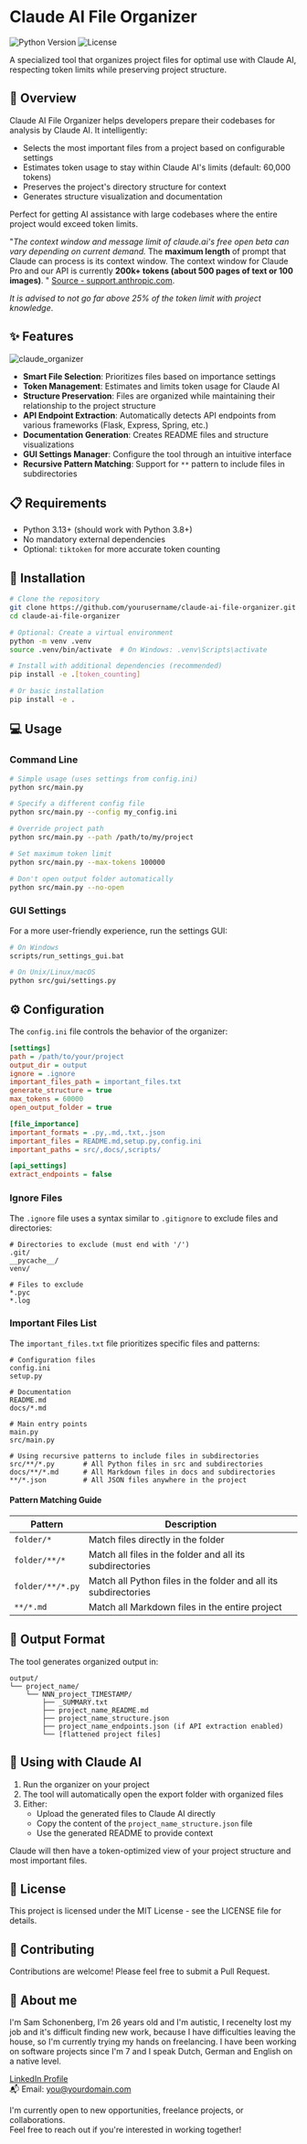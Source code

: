 # Claude AI File Organizer

<img src="https://img.shields.io/badge/python-3.13+-blue.svg" alt="Python Version">
<img src="https://img.shields.io/badge/license-MIT-green.svg" alt="License">

A specialized tool that organizes project files for optimal use with Claude AI, respecting token limits while preserving project structure.

## 🚀 Overview

Claude AI File Organizer helps developers prepare their codebases for analysis by Claude AI.  It intelligently:

- Selects the most important files from a project based on configurable settings
- Estimates token usage to stay within Claude AI's limits (default: 60,000 tokens)
- Preserves the project's directory structure for context
- Generates structure visualization and documentation

Perfect for getting AI assistance with large codebases where the entire project would exceed token limits.


"*The context window and message limit of claude.ai's free open beta can vary depending on current demand.*
The **maximum length** of prompt that Claude can process is its context window. The context window for Claude Pro and our API is currently **200k+ tokens (about 500 pages of text or 100 images)**. " [Source - support.anthropic.com](https://support.anthropic.com/en/articles/7996856-what-is-the-maximum-prompt-length).

*It is advised to not go far above 25% of the token limit with project knowledge*.

## ✨ Features

![claude_organizer](https://github.com/user-attachments/assets/c744f932-d776-44bd-8462-ee77139dfdda)

- **Smart File Selection**: Prioritizes files based on importance settings
- **Token Management**: Estimates and limits token usage for Claude AI
- **Structure Preservation**: Files are organized while maintaining their relationship to the project structure
- **API Endpoint Extraction**: Automatically detects API endpoints from various frameworks (Flask, Express, Spring, etc.)
- **Documentation Generation**: Creates README files and structure visualizations
- **GUI Settings Manager**: Configure the tool through an intuitive interface
- **Recursive Pattern Matching**: Support for `**` pattern to include files in subdirectories

## 📋 Requirements

- Python 3.13+ (should work with Python 3.8+)
- No mandatory external dependencies
- Optional: `tiktoken` for more accurate token counting

## 🔧 Installation

```bash
# Clone the repository
git clone https://github.com/yourusername/claude-ai-file-organizer.git
cd claude-ai-file-organizer

# Optional: Create a virtual environment
python -m venv .venv
source .venv/bin/activate  # On Windows: .venv\Scripts\activate

# Install with additional dependencies (recommended)
pip install -e .[token_counting]

# Or basic installation
pip install -e .
```

## 💻 Usage

### Command Line

```bash
# Simple usage (uses settings from config.ini)
python src/main.py

# Specify a different config file
python src/main.py --config my_config.ini

# Override project path
python src/main.py --path /path/to/my/project

# Set maximum token limit
python src/main.py --max-tokens 100000

# Don't open output folder automatically
python src/main.py --no-open
```

### GUI Settings

For a more user-friendly experience, run the settings GUI:

```bash
# On Windows
scripts/run_settings_gui.bat

# On Unix/Linux/macOS
python src/gui/settings.py
```

## ⚙️ Configuration

The `config.ini` file controls the behavior of the organizer:

```ini
[settings]
path = /path/to/your/project
output_dir = output
ignore = .ignore
important_files_path = important_files.txt
generate_structure = true
max_tokens = 60000
open_output_folder = true

[file_importance]
important_formats = .py,.md,.txt,.json
important_files = README.md,setup.py,config.ini
important_paths = src/,docs/,scripts/

[api_settings]
extract_endpoints = false
```

### Ignore Files

The `.ignore` file uses a syntax similar to `.gitignore` to exclude files and directories:

```
# Directories to exclude (must end with '/')
.git/
__pycache__/
venv/

# Files to exclude
*.pyc
*.log
```

### Important Files List

The `important_files.txt` file prioritizes specific files and patterns:

```
# Configuration files
config.ini
setup.py

# Documentation
README.md
docs/*.md

# Main entry points
main.py
src/main.py

# Using recursive patterns to include files in subdirectories
src/**/*.py       # All Python files in src and subdirectories
docs/**/*.md      # All Markdown files in docs and subdirectories
**/*.json         # All JSON files anywhere in the project
```

#### Pattern Matching Guide

| Pattern | Description |
|---------|-------------|
| `folder/*` | Match files directly in the folder |
| `folder/**/*` | Match all files in the folder and all its subdirectories |
| `folder/**/*.py` | Match all Python files in the folder and all its subdirectories |
| `**/*.md` | Match all Markdown files in the entire project |

## 📂 Output Format

The tool generates organized output in:

```
output/
└── project_name/
    └── NNN_project_TIMESTAMP/
        ├── _SUMMARY.txt
        ├── project_name_README.md
        ├── project_name_structure.json
        ├── project_name_endpoints.json (if API extraction enabled)
        └── [flattened project files]
```

## 🧠 Using with Claude AI

1. Run the organizer on your project
2. The tool will automatically open the export folder with organized files
3. Either:
   - Upload the generated files to Claude AI directly
   - Copy the content of the `project_name_structure.json` file
   - Use the generated README to provide context

Claude will then have a token-optimized view of your project structure and most important files.

## 📝 License

This project is licensed under the MIT License - see the LICENSE file for details.

## 🤝 Contributing

Contributions are welcome! Please feel free to submit a Pull Request.

## 📇 About me

I'm Sam Schonenberg, I'm 26 years old and I'm autistic, I recenelty lost my job and it's difficult finding new work, because I have difficulties leaving the house, so I'm currently trying my hands on freelancing. I have been working on software projects since I'm 7 and I speak Dutch, German and English on a native level.

[LinkedIn Profile](https://www.linkedin.com/in/sams98/)  
📬 Email: [you@yourdomain.com](mailto:you@yourdomain.com)

I'm currently open to new opportunities, freelance projects, or collaborations.  
Feel free to reach out if you're interested in working together!
